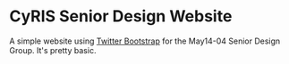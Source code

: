CyRIS Senior Design Website
=================================
A simple website using [Twitter Bootstrap](https://github.com/twbs/bootstrap) for the May14-04 Senior Design Group. It's pretty basic.
